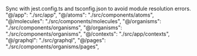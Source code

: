 Sync with jest.config.ts and tsconfig.json to avoid module resolution errors.
  "@/app": "./src/app",
  "@/atoms": "./src/components/atoms",
  "@/molecules": "./src/components/molecules",
  "@/organisms": "./src/components/organisms",
  "@/organisms": "./src/components/organisms",
  "@/contexts": "./src/app/contexts",
  "@/graphql": "./src/graphql",
  "@/pages": "./src/components/organisms/pages",